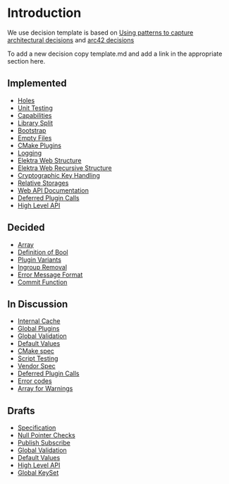 # Introduction

We use decision template is based on
[Using patterns to capture architectural decisions](http://www.cs.rug.nl/~paris/papers/IEEESW07.pdf)
and [arc42 decisions](http://docs.arc42.org/section-9/)

To add a new decision copy template.md and add a link in the appropriate
section here.

## Implemented

- [Holes](holes.md)
- [Unit Testing](unit_testing.md)
- [Capabilities](capabilities.md)
- [Library Split](library_split.md)
- [Bootstrap](bootstrap.md)
- [Empty Files](empty_files.md)
- [CMake Plugins](cmake_plugins.md)
- [Logging](logging.md)
- [Elektra Web Structure](elektra_web.md)
- [Elektra Web Recursive Structure](elektra_web_recursive.md)
- [Cryptographic Key Handling](cryptograhic_key_handling.md)
- [Relative Storages](relative.md)
- [Web API Documentation](api_documentation.md)
- [Deferred Plugin Calls](deferred_plugin_calls.md)
- [High Level API](high_level_api.md)

## Decided

- [Array](array.md)
- [Definition of Bool](bool.md)
- [Plugin Variants](plugin_variants.md)
- [Ingroup Removal](ingroup_removal.md)
- [Error Message Format](error_message_format.md)
- [Commit Function](commit_function.md)

## In Discussion

- [Internal Cache](internal_cache.md)
- [Global Plugins](global_plugins.md)
- [Global Validation](global_validation.md)
- [Default Values](default_values.md)
- [CMake spec](cmake_spec.md)
- [Script Testing](script_testing.md)
- [Vendor Spec](vendor_spec.md)
- [Deferred Plugin Calls](deferred_plugin_calls.md)
- [Error codes](error_codes.md)
- [Array for Warnings](warning-array.md)

## Drafts

- [Specification](specification.md)
- [Null Pointer Checks](null_pointer_checks.md)
- [Publish Subscribe](pubsub.md)
- [Global Validation](global_validation.md)
- [Default Values](default_values.md)
- [High Level API](high_level_api.md)
- [Global KeySet](global_keyset.md)
